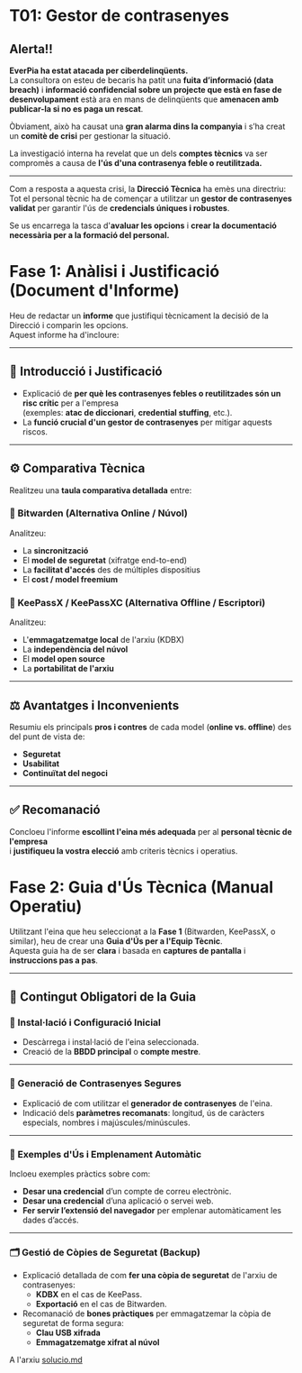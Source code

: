 # T01: Gestor de contrasenyes

## Alerta!!

**EverPia ha estat atacada per ciberdelinqüents.**  
La consultora on esteu de becaris ha patit una **fuita d’informació (data breach)** i **informació confidencial sobre un projecte que està en fase de desenvolupament** està ara en mans de delinqüents que **amenacen amb publicar-la si no es paga un rescat**.

Òbviament, això ha causat una **gran alarma dins la companyia** i s’ha creat un **comitè de crisi** per gestionar la situació.  

La investigació interna ha revelat que un dels **comptes tècnics** va ser compromès a causa de **l'ús d'una contrasenya feble o reutilitzada.**

---

Com a resposta a aquesta crisi, la **Direcció Tècnica** ha emès una directriu:  
Tot el personal tècnic ha de començar a utilitzar un **gestor de contrasenyes validat** per garantir l'ús de **credencials úniques i robustes**.  

Se us encarrega la tasca d'**avaluar les opcions** i **crear la documentació necessària per a la formació del personal.**

# Fase 1: Anàlisi i Justificació (Document d'Informe)

Heu de redactar un **informe** que justifiqui tècnicament la decisió de la Direcció i comparin les opcions.  
Aquest informe ha d'incloure:

---

## 🧩 Introducció i Justificació

- Explicació de **per què les contrasenyes febles o reutilitzades són un risc crític** per a l'empresa  
  (exemples: **atac de diccionari**, **credential stuffing**, etc.).  
- La **funció crucial d'un gestor de contrasenyes** per mitigar aquests riscos.

---

## ⚙️ Comparativa Tècnica

Realitzeu una **taula comparativa detallada** entre:

### 🔹 Bitwarden (Alternativa Online / Núvol)
Analitzeu:
- La **sincronització**  
- El **model de seguretat** (xifratge end-to-end)  
- La **facilitat d'accés** des de múltiples dispositius  
- El **cost / model freemium**

### 🔹 KeePassX / KeePassXC (Alternativa Offline / Escriptori)
Analitzeu:
- L'**emmagatzematge local** de l'arxiu (KDBX)  
- La **independència del núvol**  
- El **model open source**  
- La **portabilitat de l'arxiu**

---

## ⚖️ Avantatges i Inconvenients

Resumiu els principals **pros i contres** de cada model (**online vs. offline**) des del punt de vista de:
- **Seguretat**
- **Usabilitat**
- **Continuïtat del negoci**

---

## ✅ Recomanació

Concloeu l'informe **escollint l'eina més adequada** per al **personal tècnic de l'empresa**  
i **justifiqueu la vostra elecció** amb criteris tècnics i operatius.


# Fase 2: Guia d'Ús Tècnica (Manual Operatiu)

Utilitzant l'eina que heu seleccionat a la **Fase 1** (Bitwarden, KeePassX, o similar), heu de crear una **Guia d'Ús per a l'Equip Tècnic**.  
Aquesta guia ha de ser **clara** i basada en **captures de pantalla** i **instruccions pas a pas**.

---

## 📘 Contingut Obligatori de la Guia

### 🔧 Instal·lació i Configuració Inicial
- Descàrrega i instal·lació de l'eina seleccionada.  
- Creació de la **BBDD principal** o **compte mestre**.

---

### 🔐 Generació de Contrasenyes Segures
- Explicació de com utilitzar el **generador de contrasenyes** de l'eina.  
- Indicació dels **paràmetres recomanats**: longitud, ús de caràcters especials, nombres i majúscules/minúscules.

---

### 💼 Exemples d'Ús i Emplenament Automàtic
Incloeu exemples pràctics sobre com:
- **Desar una credencial** d’un compte de correu electrònic.  
- **Desar una credencial** d’una aplicació o servei web.  
- **Fer servir l’extensió del navegador** per emplenar automàticament les dades d’accés.

---

### 🗂️ Gestió de Còpies de Seguretat (Backup)
- Explicació detallada de com **fer una còpia de seguretat** de l'arxiu de contrasenyes:  
  - **KDBX** en el cas de KeePass.  
  - **Exportació** en el cas de Bitwarden.  
- Recomanació de **bones pràctiques** per emmagatzemar la còpia de seguretat de forma segura:
  - **Clau USB xifrada**  
  - **Emmagatzematge xifrat al núvol**

 A l'arxiu [solucio.md](solucio.md)
